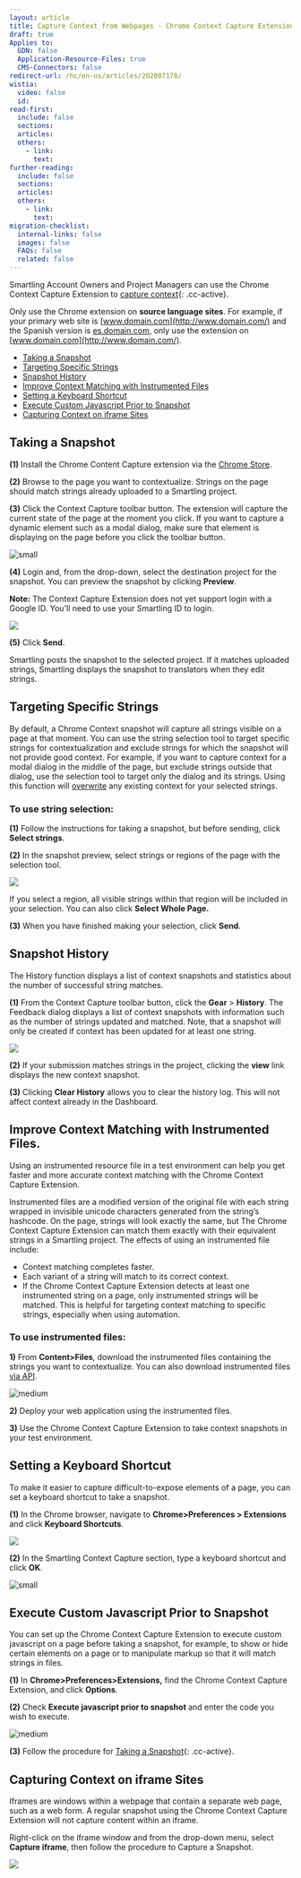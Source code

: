 ```yaml
---
layout: article
title: Capture Context from Webpages - Chrome Context Capture Extension
draft: true
Applies to:
  GDN: false
  Application-Resource-Files: true
  CMS-Connectors: false
redirect-url: /hc/en-us/articles/202007178/
wistia:
  video: false
  id:
read-first:
  include: false
  sections:
  articles:
  others:
    - link:
      text:
further-reading:
  include: false
  sections:
  articles:
  others:
    - link:
      text:
migration-checklist:
  internal-links: false
  images: false
  FAQs: false
  related: false
---
```



Smartling Account Owners and Project Managers can use the Chrome Context Capture Extension to [capture context](){: .cc-active}.

Only use the Chrome extension on **source language sites**. For example, if your primary web site is [www.domain.com](http://www.domain.com/) and the Spanish version is [es.domain.com](http://es.domain.com/), only use the extension on [www.domain.com](http://www.domain.com/).

* [Taking a Snapshot](#taking-a-snapshot)
* [Targeting Specific Strings](#targeting-specific-strings)
* [Snapshot History](#snapshot-history)
* [Improve Context Matching with Instrumented Files](#improve-context-matching-with-instrumented-files)
* [Setting a Keyboard Shortcut](#setting-a-keyboard-shortcut)
* [Execute Custom Javascript Prior to Snapshot](#execute-custom-javascript-prior-to-snapshot)
* [Capturing Context on iframe Sites](#capturing-context-on-iframe-sites)


## Taking a Snapshot

**(1)** Install the Chrome Content Capture extension via the [Chrome Store](https://chrome.google.com/webstore/detail/smartling-context-capture/hbckdcedbkhjfeomlikdkgkfcibkeofi/related).

**(2)** Browse to the page you want to contextualize. Strings on the page should match strings already uploaded to a Smartling project.

**(3)** Click the Context Capture toolbar button. The extension will capture the current state of the page at the moment you click. If you want to capture a dynamic element such as a modal dialog, make sure that element is displaying on the page before you click the toolbar button.

![small](/uploads/versions/smartling_global_content_translation_and_localization_solution---x----491-303x---.png)

**(4)** Login and, from the drop-down, select the destination project for the snapshot. You can preview the snapshot by clicking **Preview**.

**Note:** The Context Capture Extension does not yet support login with a Google ID. You'll need to use your Smartling ID to login.

![](/uploads/versions/smartling_global_content_translation_and_localization_solution-1---x----1264-499x---.png)

**(5)** Click **Send**.

Smartling posts the snapshot to the selected project. If it matches uploaded strings, Smartling displays the snapshot to translators when they edit strings.

## Targeting Specific Strings

By default, a Chrome Context snapshot will capture all strings visible on a page at that moment. You can use the string selection tool to target specific strings for contextualization and exclude strings for which the snapshot will not provide good context. For example, if you want to capture context for a modal dialog in the middle of the page, but exclude strings outside that dialog, use the selection tool to target only the dialog and its strings. Using this function will [overwrite](/hc/en-us/articles/203519607) any existing context for your selected strings.

### To use string selection:

**(1)** Follow the instructions for taking a snapshot, but before sending, click **Select strings**.

**(2)** In the snapshot preview, select strings or regions of the page with the selection tool.

![](/uploads/versions/smartling_global_content_translation_and_localization_solution-2---x----1267-828x---.png)

If you select a region, all visible strings within that region will be included in your selection. You can also click **Select Whole Page.**

**(3)** When you have finished making your selection, click **Send**.

## Snapshot History

The History function displays a list of context snapshots and statistics about the number of successful string matches.

**(1)** From the Context Capture toolbar button, click the **Gear** &gt; **History**. The Feedback dialog displays a list of context snapshots with information such as the number of strings updated and matched. Note, that a snapshot will only be created if context has been updated for at least one string.

![](/uploads/versions/feedback---x----1095-420x---.png)

**(2)** If your submission matches strings in the project, clicking the **view** link displays the new context snapshot.

**(3)** Clicking **Clear History** allows you to clear the history log. This will not affect context already in the Dashboard.

## Improve Context Matching with Instrumented Files.

Using an instrumented resource file in a test environment can help you get faster and more accurate context matching with the Chrome Context Capture Extension.

Instrumented files are a modified version of the original file with each string wrapped in invisible unicode characters generated from the string’s hashcode. On the page, strings will look exactly the same, but The Chrome Context Capture Extension can match them exactly with their equivalent strings in a Smartling project. The effects of using an instrumented file include:

* Context matching completes faster.
* Each variant of a string will match to its correct context.
* If the Chrome Context Capture Extension detects at least one instrumented string on a page, only instrumented strings will be matched. This is helpful for targeting context matching to specific strings, especially when using automation.


### To use instrumented files:

**1)** From **Content&gt;Files**, download the instrumented files containing the strings you want to contextualize. You can also download instrumented files [via API](https://docs.smartling.com/display/docs/Files+API#FilesAPI-/file/get(GET)).

![medium](/uploads/versions/smartling___manage_files---x----794-570x---.png)

**2)** Deploy your web application using the instrumented files.

**3)** Use the Chrome Context Capture Extension to take context snapshots in your test environment.

## Setting a Keyboard Shortcut

To make it easier to capture difficult-to-expose elements of a page, you can set a keyboard shortcut to take a snapshot.

**(1)** In the Chrome browser, navigate to **Chrome&gt;Preferences &gt; Extensions** and click **Keyboard Shortcuts**.

![](/uploads/versions/extensions---x----956-501x---.png)

**(2)** In the Smartling Context Capture section, type a keyboard shortcut and click **OK**.

![small](/uploads/versions/extensions-1---x----494-222x---.png)

## Execute Custom Javascript Prior to Snapshot

You can set up the Chrome Context Capture Extension to execute custom javascript on a page before taking a snapshot, for example, to show or hide certain elements on a page or to manipulate markup so that it will match strings in files.

**(1)** In **Chrome&gt;Preferences&gt;Extensions,** find the Chrome Context Capture Extension, and click **Options**.

**(2)** Check **Execute javascript prior to snapshot** and enter the code you wish to execute.

![medium](/uploads/versions/smartling_context_snapshot_options---x----685-761x---.png)

**(3)** Follow the procedure for [Taking a Snapshot](){: .cc-active}.

## Capturing Context on iframe Sites

Iframes are windows within a webpage that contain a separate web page, such as a web form. A regular snapshot using the Chrome Context Capture Extension will not capture content within an iframe.

Right-click on the iframe window and from the drop-down menu, select **Capture iframe**, then follow the procedure to Capture a Snapshot.

![](/uploads/versions/smartling_global_content_translation_and_localization_solution-3---x----915-656x---.png)